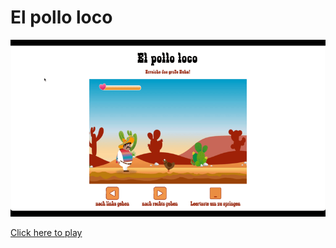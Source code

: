 # El pollo loco

![Preview](https://github.com/jasmin-raith/media/blob/main/el-pollo-loco/el%20pollo%20loco.gif?raw=true)

[Click here to play](https://el-pollo-loco-fawn.vercel.app/)
